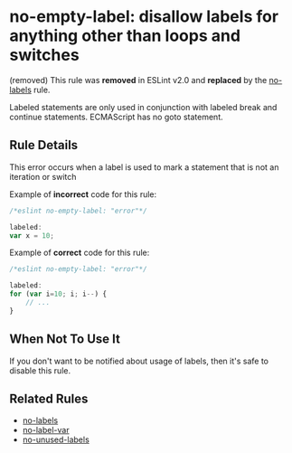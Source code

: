 # no-empty-label: disallow labels for anything other than loops and switches

(removed) This rule was **removed** in ESLint v2.0 and **replaced** by the [no-labels](no-labels.md) rule.

Labeled statements are only used in conjunction with labeled break and continue statements. ECMAScript has no goto statement.


## Rule Details

This error occurs when a label is used to mark a statement that is not an iteration or switch

Example of **incorrect** code for this rule:

```js
/*eslint no-empty-label: "error"*/

labeled:
var x = 10;
```

Example of **correct** code for this rule:

```js
/*eslint no-empty-label: "error"*/

labeled:
for (var i=10; i; i--) {
    // ...
}
```

## When Not To Use It

If you don't want to be notified about usage of labels, then it's safe to disable this rule.

## Related Rules

* [no-labels](./no-labels.md)
* [no-label-var](./no-label-var.md)
* [no-unused-labels](./no-unused-labels.md)
